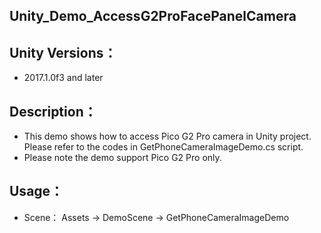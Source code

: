 
## Unity_Demo_AccessG2ProFacePanelCamera

## Unity Versions：
- 2017.1.0f3 and later

## Description：

- This demo shows how to access Pico G2 Pro camera in Unity project. Please refer to the codes in GetPhoneCameraImageDemo.cs script.
-	Please note the demo support Pico G2 Pro only.


## Usage：
- Scene： Assets -> DemoScene -> GetPhoneCameraImageDemo
